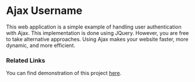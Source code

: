 # Ajax Username

This web application is a simple example of handling user authentication with Ajax. This implementation is done using JQuery. However, you are free to take 
alternative approaches. Using Ajax makes your website faster, more dynamic, and more efficient.

### Related Links
You can find demonstration of this project [here](https://simpleisbetterthancomplex.com/tutorial/2016/08/29/how-to-work-with-ajax-request-with-django.html).
